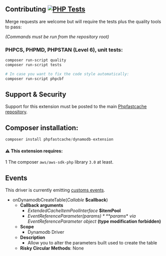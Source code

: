 ## Contributing [![PHP Tests](https://github.com/PHPSocialNetwork/dynamodb-extension/actions/workflows/php.yml/badge.svg)](https://github.com/PHPSocialNetwork/dynamodb-extension/actions/workflows/php.yml)
Merge requests are welcome but will require the tests plus the quality tools to pass:

_(Commands must be run from the repository root)_
### PHPCS, PHPMD, PHPSTAN (Level 6), unit tests:

```bash
composer run-script quality
composer run-script tests

# In case you want to fix the code style automatically: 
composer run-script phpcbf
```

## Support & Security

Support for this extension must be posted to the main [Phpfastcache repository](https://github.com/PHPSocialNetwork/phpfastcache/issues).

## Composer installation:

```php
composer install phpfastcache/dynamodb-extension
```

#### ⚠️ This extension requires:
1️ The composer `aws/aws-sdk-php` library `3.0` at least.

## Events
This driver is currently emitting [customs events](https://github.com/PHPSocialNetwork/phpfastcache/blob/master/docs/EVENTS.md).

- onDynamodbCreateTable(*Callable* **$callback**)
    - **Callback arguments**
        - *ExtendedCacheItemPoolInterface* **$itemPool**
        - *EventReferenceParameter($params)* **$params** _via EventReferenceParameter object_ **(type modification forbidden)**
    - **Scope**
        - Dynamodb Driver
    - **Description**
        - Allow you to alter the parameters built used to create the table
    - **Risky Circular Methods**: None

